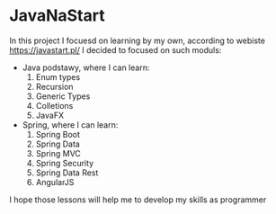 # JavaNaStart 
In this project I focuesd on learning by my own, according to webiste https://javastart.pl/
I decided to focused on such moduls:
- Java podstawy, where I can learn:
  1) Enum types
  2) Recursion
  3) Generic Types
  4) Colletions
  5) JavaFX
 - Spring, where I can learn:
    1) Spring Boot
    2) Spring Data
    3) Spring MVC
    4) Spring Security
    5) Spring Data Rest
    6) AngularJS
    
    
  I hope those lessons will help me to develop my skills as programmer
